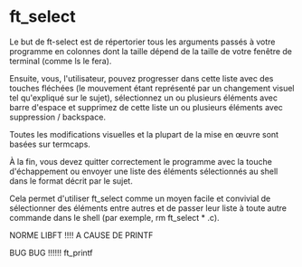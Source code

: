# ft_select

Le but de ft-select est de répertorier tous les arguments passés à votre programme en colonnes dont la taille dépend de la taille de votre fenêtre de terminal (comme ls le fera).

Ensuite, vous, l'utilisateur, pouvez progresser dans cette liste avec des touches fléchées (le mouvement étant représenté par un changement visuel tel qu'expliqué sur le sujet), sélectionnez un ou plusieurs éléments avec barre d'espace et supprimez de cette liste un ou plusieurs éléments avec suppression / backspace.

Toutes les modifications visuelles et la plupart de la mise en œuvre sont basées sur termcaps.

À la fin, vous devez quitter correctement le programme avec la touche d'échappement ou envoyer une liste des éléments sélectionnés au shell dans le format décrit par le sujet.

Cela permet d'utiliser ft_select comme un moyen facile et convivial de sélectionner des éléments entre autres et de passer leur liste à toute autre commande dans le shell (par exemple, rm ft_select * .c).

NORME LIBFT !!!! A CAUSE DE PRINTF

BUG BUG !!!!!! ft_printf
